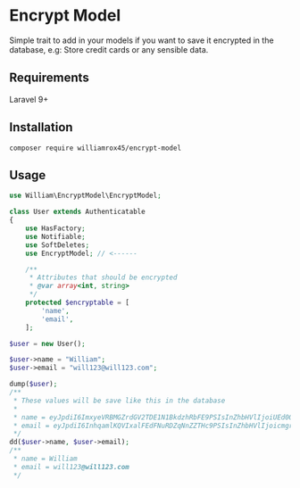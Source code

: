 # Encrypt Model
Simple trait to add in your models if you want to save it encrypted in the database, e.g: Store credit cards or any sensible data.

## Requirements
Laravel 9+

## Installation
```composer require williamrox45/encrypt-model``` 

## Usage
```php
use William\EncryptModel\EncryptModel;

class User extends Authenticatable
{
    use HasFactory;
    use Notifiable;
    use SoftDeletes;
    use EncryptModel; // <------

    /**
     * Attributes that should be encrypted
     * @var array<int, string>
     */
    protected $encryptable = [
        'name',
        'email',
    ];

```

```php
$user = new User();

$user->name = "William";
$user->email = "will123@will123.com";

dump($user);
/**
 * These values will be save like this in the database
 * 
 * name = eyJpdiI6ImxyeVRBMGZrdGV2TDE1N1BkdzhRbFE9PSIsInZhbHVlIjoiUEd0QjlNbzNLMDBidXYySUtnRHB4dz09IiwibWFjIjoiMWY2ZDhjZjVhMmY5Mzk1ZGJlZDlhZWEyODk1ODg4NzIzOTdlZWE5MGY3ODhjNmM1ZDUzOGY2MzM5ZjEzOWI3YSIsInRhZyI6IiJ9
 * email = eyJpdiI6InhqamlKQVIxalFEdFNuRDZqNnZZTHc9PSIsInZhbHVlIjoicmgrMktBcDJwUllvZzFEZ3h6VDd3dlhKZXBPSWNuMi9TcHYrYnBZb2wrVT0iLCJtYWMiOiI2MGM0YmI5Mzc1ZjkxZjFkY2VkNDE3MzIwZDRjYjQ5ODc4ZDc1N2JjYTU2MmExNGNkYTlmZjk3NTU4ODM1Y2M5IiwidGFnIjoiIn0
 */
dd($user->name, $user->email);
/**
 * name = William
 * email = will123@will123.com
 */
```